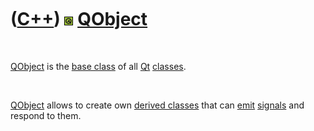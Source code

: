 



 

 

 

 

 

([C++](Cpp.htm)) ![Qt](PicQt.png) [QObject](CppQObject.htm)
===========================================================

 

[QObject](CppQObject.htm) is the [base class](CppBaseClass.htm) of all
[Qt](CppQt.htm) [classes](CppClass.htm).

 

[QObject](CppQObject.htm) allows to create own [derived
classes](CppDerivedClass.htm) that can [emit](CppEmit.htm)
[signals](CppSignal.htm) and respond to them.

 

 

 

 

 





 



